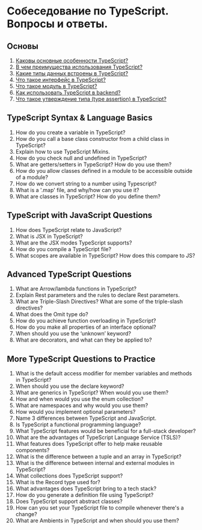 # Собеседование по TypeScript. Вопросы и ответы.

## Основы

1. <a href="answers/general.md#main-features">Каковы основные особенности TypeScript?</a><br>
2. <a href="answers/general.md#benefits">В чем преимущества использования TypeScript?</a><br>
3. <a href="answers/general.md#data-types">Какие типы данных встроены в TypeScript?</a><br>
4. <a href="answers/general.md#interface">Что такое интерфейс в TypeScript?</a><br>
5. <a href="answers/general.md#modules">Что такое модуль в TypeScript?</a><br>
6. <a href="answers/general.md#for-backend">Как использовать TypeScript в backend?</a><br>
7. <a href="answers/general.md#type-assertions">Что такое утверждение типа (type assertion) в TypeScript?</a>

## TypeScript Syntax & Language Basics

1. How do you create a variable in TypeScript?
2. How do you call a base class constructor from a child class in TypeScript?
3. Explain how to use TypeScript Mixins.
4. How do you check null and undefined in TypeScript?
5. What are getters/setters in TypeScript? How do you use them?
6. How do you allow classes defined in a module to be accessible outside of a module?
7. How do we convert string to a number using Typescript?
8. What is a '.map' file, and why/how can you use it?
9. What are classes in TypeScript? How do you define them?

## TypeScript with JavaScript Questions

1. How does TypeScript relate to JavaScript?
2. What is JSX in TypeScript?
3. What are the JSX modes TypeScript supports?
4. How do you compile a TypeScript file?
5. What scopes are available in TypeScript? How does this compare to JS?

## Advanced TypeScript Questions

1. What are Arrow/lambda functions in TypeScript?
2. Explain Rest parameters and the rules to declare Rest parameters.
3. What are Triple-Slash Directives? What are some of the triple-slash directives?
4. What does the Omit type do?
5. How do you achieve function overloading in TypeScript?
6. How do you make all properties of an interface optional?
7. When should you use the ‘unknown’ keyword?
8. What are decorators, and what can they be applied to?

## More TypeScript Questions to Practice

1. What is the default access modifier for member variables and methods in TypeScript?
2. When should you use the declare keyword?
3. What are generics in TypeScript? When would you use them?
4. How and when would you use the enum collection?
5. What are namespaces and why would you use them?
6. How would you implement optional parameters?
7. Name 3 differences between TypeScript and JavaScript.
8. Is TypeScript a functional programming language?
9. What TypeScript features would be beneficial for a full-stack developer?
10. What are the advantages of TypeScript Language Service (TSLS)?
11. What features does TypeScript offer to help make reusable components?
12. What is the difference between a tuple and an array in TypeScript?
13. What is the difference between internal and external modules in TypeScript?
14. What collections does TypeScript support?
15. What is the Record type used for?
16. What advantages does TypeScript bring to a tech stack?
17. How do you generate a definition file using TypeScript?
18. Does TypeScript support abstract classes?
19. How can you set your TypeScript file to compile whenever there's a change?
20. What are Ambients in TypeScript and when should you use them?
